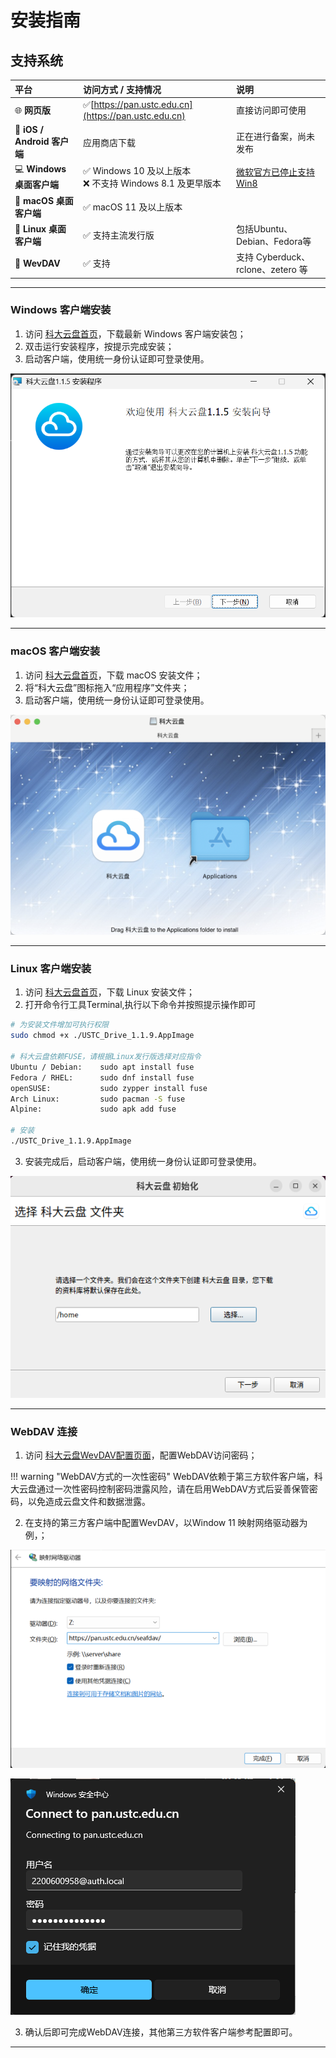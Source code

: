 # 安装指南

## 支持系统

| 平台 | 访问方式 / 支持情况 | 说明 |
| :-- | :-- | :-- |
| 🌐 **网页版** | ✅[https://pan.ustc.edu.cn](https://pan.ustc.edu.cn) | 直接访问即可使用 |
| 📱 **iOS / Android 客户端** | 应用商店下载 | 正在进行备案，尚未发布 |
| 💻 **Windows 桌面客户端** | ✅ Windows 10 及以上版本<br>❌ 不支持 Windows 8.1 及更早版本 | [微软官方已停止支持Win8](https://www.microsoft.com/zh-cn/windows/end-of-support) |
| 🍎 **macOS 桌面客户端** | ✅ macOS 11 及以上版本 |  |
| 🐧 **Linux 桌面客户端** | ✅ 支持主流发行版 | 包括Ubuntu、Debian、Fedora等|
| 🐧 **WevDAV** | ✅ 支持 | 支持 Cyberduck、rclone、zetero 等|

---

### Windows 客户端安装

1. 访问 [科大云盘首页](https://pan.ustc.edu.cn/home/index)，下载最新 Windows 客户端安装包；
2. 双击运行安装程序，按提示完成安装；
3. 启动客户端，使用统一身份认证即可登录使用。

![科大云盘Windows客户端安装](_static/images/windows.png)

---

### macOS 客户端安装

1. 访问 [科大云盘首页](https://pan.ustc.edu.cn/home/index)，下载 macOS 安装文件；
2. 将“科大云盘”图标拖入“应用程序”文件夹；
3. 启动客户端，使用统一身份认证即可登录使用。

![科大云盘Mac客户端安装](_static/images/mac.png)

---

### Linux 客户端安装

1. 访问 [科大云盘首页](https://pan.ustc.edu.cn/home/index)，下载 Linux 安装文件；
2. 打开命令行工具Terminal,执行以下命令并按照提示操作即可
```bash
# 为安装文件增加可执行权限
sudo chmod +x ./USTC_Drive_1.1.9.AppImage

# 科大云盘依赖FUSE，请根据Linux发行版选择对应指令
Ubuntu / Debian:    sudo apt install fuse
Fedora / RHEL:      sudo dnf install fuse
openSUSE:           sudo zypper install fuse
Arch Linux:         sudo pacman -S fuse
Alpine:             sudo apk add fuse

# 安装
./USTC_Drive_1.1.9.AppImage
```
3. 安装完成后，启动客户端，使用统一身份认证即可登录使用。

![科大云盘Linux客户端安装](_static/images/linux.png)

---

### WebDAV 连接

1. 访问 [科大云盘WevDAV配置页面](https://pan.ustc.edu.cn/my/webDav)，配置WebDAV访问密码；

!!! warning "WebDAV方式的一次性密码"
    WebDAV依赖于第三方软件客户端，科大云盘通过一次性密码控制密码泄露风险，请在启用WebDAV方式后妥善保管密码，以免造成云盘文件和数据泄露。

2. 在支持的第三方客户端中配置WevDAV，以Window 11 映射网络驱动器为例，；

![科大云盘WebDAV配置第一步](_static/images/webdav-win-1.png)

![科大云盘WebDAV配置第二部](_static/images/webdav-win-2.png)

3. 确认后即可完成WebDAV连接，其他第三方软件客户端参考配置即可。

---
